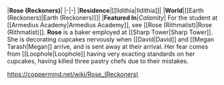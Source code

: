 |**Rose (Reckoners)**|
|-|-|
|**Residence**|[[Ildithia\|Ildithia]]|
|**World**|[[Earth (Reckoners)\|Earth (Reckoners)]]|
|**Featured In**|*Calamity*|
For the student at [[Armedius Academy\|Armedius Academy]], see [[Rose (Rithmatist)\|Rose (Rithmatist)]].
**Rose** is a baker employed at [[Sharp Tower\|Sharp Tower]].
She is decorating cupcakes nervously when [[David\|David]] and [[Megan Tarash\|Megan]] arrive, and is sent away at their arrival. Her fear comes from [[Loophole\|Loophole]] having very exacting standards on her cupcakes, having killed three pastry chefs due to their mistakes.



https://coppermind.net/wiki/Rose_(Reckoners)